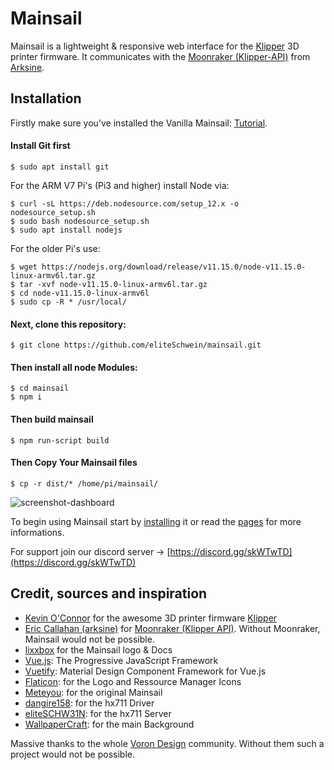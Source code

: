 # Mainsail
Mainsail is a lightweight & responsive web interface for the [Klipper](https://github.com/KevinOConnor/klipper)
3D printer firmware. It communicates with the [Moonraker (Klipper-API)](https://github.com/arksine/moonraker) from [Arksine](https://github.com/arksine). 

## Installation

Firstly make sure you've installed the Vanilla Mainsail: [Tutorial](https://docs.mainsail.xyz/setup/). 

#### Install Git first

    $ sudo apt install git


For the ARM V7 Pi's (Pi3 and higher) install Node via:

    $ curl -sL https://deb.nodesource.com/setup_12.x -o nodesource_setup.sh
    $ sudo bash nodesource_setup.sh
    $ sudo apt install nodejs
    
For the older Pi's use:

    $ wget https://nodejs.org/download/release/v11.15.0/node-v11.15.0-linux-armv6l.tar.gz
    $ tar -xvf node-v11.15.0-linux-armv6l.tar.gz
    $ cd node-v11.15.0-linux-armv6l
    $ sudo cp -R * /usr/local/

#### Next, clone this repository:

    $ git clone https://github.com/eliteSchwein/mainsail.git

#### Then install all node Modules:

    $ cd mainsail
    $ npm i
    
#### Then build mainsail

    $ npm run-script build
    
#### Then Copy Your Mainsail files

    $ cp -r dist/* /home/pi/mainsail/

![screenshot-dashboard](docs/assets/img/screenshot.png)

To begin using Mainsail start by [installing](https://meteyou.github.io/mainsail/setup/) it or read the [pages](https://meteyou.github.io/mainsail/) for more informations.

For support join our discord server -> [https://discord.gg/skWTwTD](https://discord.gg/skWTwTD)

## Credit, sources and inspiration
* [Kevin O'Connor](https://github.com/KevinOConnor) for the awesome 3D printer firmware [Klipper](https://github.com/KevinOConnor/klipper)
* [Eric Callahan (arksine)](https://github.com/Arksine) for [Moonraker (Klipper API)](https://github.com/Arksine/moonraker). Without Moonraker, Mainsail would not be possible.
* [lixxbox](https://github.com/lixxbox) for the Mainsail logo & Docs
* [Vue.js](https://vuejs.org/): The Progressive JavaScript Framework
* [Vuetify](https://vuetifyjs.com/): Material Design Component Framework for Vue.js
* [Flaticon](https://www.flaticon.com): for the Logo and Ressource Manager Icons
* [Meteyou](https://github.com/meteyou/mainsail): for the original Mainsail
* [dangire158](https://github.com/dangrie158/hx711-driver): for the hx711 Driver
* [eliteSCHW31N](https://github.com/eliteSchwein/hx711server): for the hx711 Server
* [WallpaperCraft](https://wallpaperscraft.com/): for the main Background

Massive thanks to the whole [Voron Design](http://vorondesign.com/) community. Without them such a project would not be possible.
